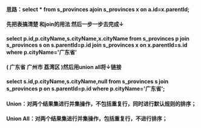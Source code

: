 ﻿
#### 思路：select * from  s_provinces ajoin s_provinces x on a.id=x.parentId;
#### 先把表搞清楚 和join的用法 然后一步一步去完成↓
#### select p.id,p.cityName,s.cityName,x.cityName from s_provinces p join s_provinces s on s.parentId=p.id join s_provinces x on x.parentId=s.id where p.cityName='广东省'
#### ( 广东省	广州市	荔湾区 )然后用union all将↓链接
#### select s.id,p.cityName,s.cityName,null from s_provinces s join s_provinces p on s.parentId=p.id where p.cityName='广东省';
#### Union：对两个结果集进行并集操作，不包括重复行，同时进行默认规则的排序；
#### Union All：对两个结果集进行并集操作，包括重复行，不进行排序；
